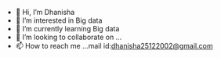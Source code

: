 - 👋 Hi, I’m Dhanisha
- 👀 I’m interested in Big data
- 🌱 I’m currently learning Big data
- 💞️ I’m looking to collaborate on ...
- 📫 How to reach me ...mail id:dhanisha25122002@gmail.com

<!---
Dhanisha25/Dhanisha25 is a ✨ special ✨ repository because its `README.md` (this file) appears on your GitHub profile.
You can click the Preview link to take a look at your changes.
--->

